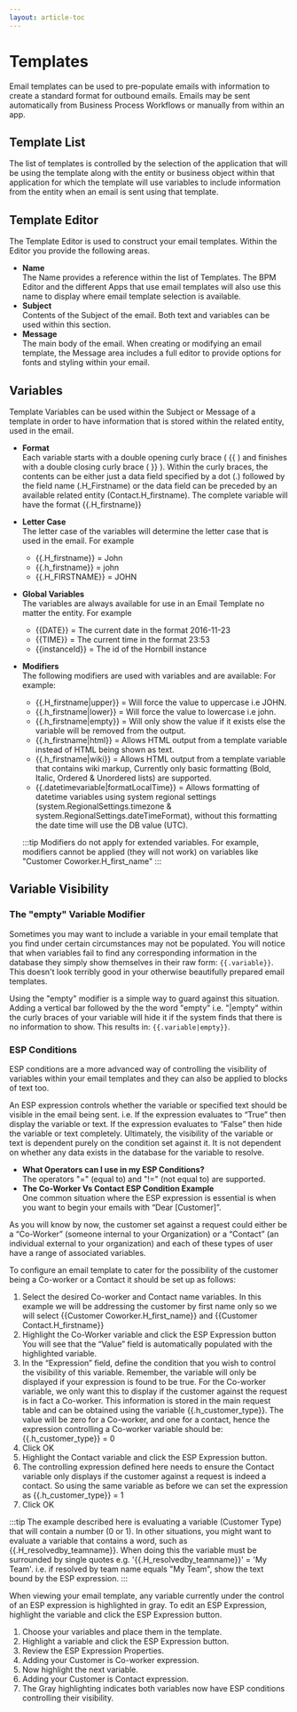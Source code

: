 ```yaml
---
layout: article-toc
---
```

# Templates
Email templates can be used to pre-populate emails with information to create a standard format for outbound emails. Emails may be sent automatically from Business Process Workflows or manually from within an app.

## Template List
The list of templates is controlled by the selection of the application that will be using the template along with the entity or business object within that application for which the template will use variables to include information from the entity when an email is sent using that template.

## Template Editor
The Template Editor is used to construct your email templates. Within the Editor you provide the following areas.

* **Name**<br>The Name provides a reference within the list of Templates. The BPM Editor and the different Apps that use email templates will also use this name to display where email template selection is available.
* **Subject**<br>Contents of the Subject of the email. Both text and variables can be used within this section.
* **Message**<br>The main body of the email. When creating or modifying an email template, the Message area includes a full editor to provide options for fonts and styling within your email.

## Variables
Template Variables can be used within the Subject or Message of a template in order to have information that is stored within the related entity, used in the email.

* **Format**<br>Each variable starts with a double opening curly brace ( {{ ) and finishes with a double closing curly brace ( }} ). Within the curly braces, the contents can be either just a data field specified by a dot (.) followed by the field name (.H_Firstname) or the data field can be preceded by an available related entity (Contact.H_firstname). The complete variable will have the format {{.H_firstname}}
* **Letter Case**<br>The letter case of the variables will determine the letter case that is used in the email. For example
    * {{.H_firstname}} = John
    * {{.h_firstname}} = john
    * {{.H_FIRSTNAME}} = JOHN
* **Global Variables**<br>The variables are always available for use in an Email Template no matter the entity. For example
    * {{DATE}} = The current date in the format 2016-11-23
    * {{TIME}} = The current time in the format 23:53
    * {{instanceId}} = The id of the Hornbill instance
* **Modifiers**<br>The following modifiers are used with variables and are available: For example:
    * {{.H_firstname|upper}} = Will force the value to uppercase i.e JOHN.
    * {{.h_firstname|lower}} = Will force the value to lowercase i.e john.
    * {{.h_firstname|empty}} = Will only show the value if it exists else the variable will be removed from the output.
    * {{.h_firstname|html}} = Allows HTML output from a template variable instead of HTML being shown as text.
    * {{.h_firstname|wiki}} = Allows HTML output from a template variable that contains wiki markup, Currently only basic formatting (Bold, Italic, Ordered & Unordered lists) are supported.
    * {{.datetimevariable|formatLocalTime}} = Allows formatting of datetime variables using system regional settings (system.RegionalSettings.timezone & system.RegionalSettings.dateTimeFormat), without this formatting the date time will use the DB value (UTC).

    :::tip
    Modifiers do not apply for extended variables. For example, modifiers cannot be applied (they will not work) on variables like "Customer Coworker.H_first_name"
    :::

## Variable Visibility
### The "empty" Variable Modifier
Sometimes you may want to include a variable in your email template that you find under certain circumstances may not be populated. You will notice that when variables fail to find any corresponding information in the database they simply show themselves in their raw form: `{{.variable}}`. This doesn't look terribly good in your otherwise beautifully prepared email templates.

Using the "empty" modifier is a simple way to guard against this situation. Adding a vertical bar followed by the the word "empty" i.e. "|empty" within the curly braces of your variable will hide it if the system finds that there is no information to show. This results in: `{{.variable|empty}}`.

### ESP Conditions
ESP conditions are a more advanced way of controlling the visibility of variables within your email templates and they can also be applied to blocks of text too.

An ESP expression controls whether the variable or specified text should be visible in the email being sent. i.e. If the expression evaluates to “True” then display the variable or text. If the expression evaluates to “False” then hide the variable or text completely.
Ultimately, the visibility of the variable or text is dependent purely on the condition set against it. It is not dependent on whether any data exists in the database for the variable to resolve.

* **What Operators can I use in my ESP Conditions?**<br>The operators "=" (equal to) and "!=" (not equal to) are supported.
* **The Co-Worker Vs Contact ESP Condition Example**<br>One common situation where the ESP expression is essential is when you want to begin your emails with “Dear [Customer]”.

As you will know by now, the customer set against a request could either be a “Co-Worker” (someone internal to your Organization) or a “Contact” (an individual external to your organization) and each of these types of user have a range of associated variables.

To configure an email template to cater for the possibility of the customer being a Co-worker or a Contact it should be set up as follows:

1. Select the desired Co-worker and Contact name variables. In this example we will be addressing the customer by first name only so we will select {{Customer Coworker.H_first_name}} and {{Customer Contact.H_firstname}}
1. Highlight the Co-Worker variable and click the ESP Expression button
You will see that the “Value” field is automatically populated with the highlighted variable.
1. In the “Expression” field, define the condition that you wish to control the visibility of this variable. Remember, the variable will only be displayed if your expression is found to be true. For the Co-worker variable, we only want this to display if the customer against the request is in fact a Co-worker. This information is stored in the main request table and can be obtained using the variable {{.h_customer_type}}. The value will be zero for a Co-worker, and one for a contact, hence the expression controlling a Co-worker variable should be: {{.h_customer_type}} = 0
1. Click OK
1. Highlight the Contact variable and click the ESP Expression button.
1. The controlling expression defined here needs to ensure the Contact variable only displays if the customer against a request is indeed a contact. So using the same variable as before we can set the expression as {{.h_customer_type}} = 1
1. Click OK

:::tip
The example described here is evaluating a variable (Customer Type) that will contain a number (0 or 1). In other situations, you might want to evaluate a variable that contains a word, such as {{.H_resolvedby_teamname}}. When doing this the variable must be surrounded by single quotes e.g. '{{.H_resolvedby_teamname}}' = 'My Team'. i.e. if resolved by team name equals "My Team", show the text bound by the ESP expression.
:::

When viewing your email template, any variable currently under the control of an ESP expression is highlighted in gray.
To edit an ESP Expression, highlight the variable and click the ESP Expression button.


1. Choose your variables and place them in the template.
1. Highlight a variable and click the ESP Expression button.
1. Review the ESP Expression Properties.
1. Adding your Customer is Co-worker expression.
1. Now highlight the next variable.
1. Adding your Customer is Contact expression.
1. The Gray highlighting indicates both variables now have ESP conditions controlling their visibility.